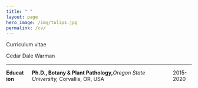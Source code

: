 ```yaml
---
title: " "
layout: page
hero_image: /img/tulips.jpg
permalink: /cv/
---
```


<div class="container is-max-desktop has-text-centered">
	<p class="subtitle is-4">Curriculum vitae</p>
	<p class="title is-2">Cedar Dale Warman</p>
	<hr>
</div>

<div class="container is-max-desktop has-text-centered">
	<div class="columns is-centered is-mobile">
		<div class="column is-2">
		<strong>Education</strong>	
		</div>
		<div class="column is-8">
		<strong>Ph.D., Botany & Plant Pathology,</strong><i>Oregon State University,</i> Corvallis, OR, USA
		</div>
		<div class="column is-2">
		2015-2020	
		</div>
	</div>
</div>
